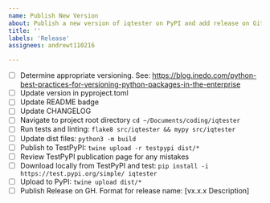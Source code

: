 ```yaml
---
name: Publish New Version
about: Publish a new version of iqtester on PyPI and add release on GitHub
title: ''
labels: 'Release'
assignees: andrewt110216

---
```


- [ ] Determine appropriate versioning. See: https://blog.inedo.com/python-best-practices-for-versioning-python-packages-in-the-enterprise
- [ ] Update version in pyproject.toml
- [ ] Update README badge
- [ ] Update CHANGELOG
- [ ] Navigate to project root directory `cd ~/Documents/coding/iqtester`
- [ ] Run tests and linting: `flake8 src/iqtester && mypy src/iqtester`
- [ ] Update dist files: `python3 -m build`
- [ ] Publish to TestPyPI: `twine upload -r testpypi dist/*`
- [ ] Review TestPyPI publication page for any mistakes
- [ ] Download locally from TestPyPI and test: `pip install -i https://test.pypi.org/simple/ iqtester`
- [ ] Upload to PyPI: `twine upload dist/*`
- [ ] Publish Release on GH. Format for release name: [vx.x.x Description]